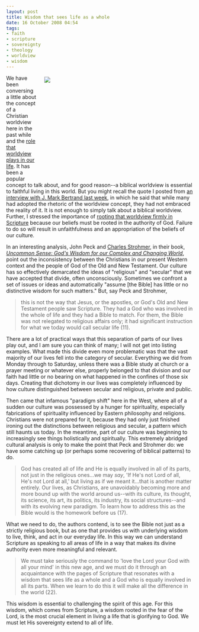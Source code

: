```yaml
---
layout: post
title: Wisdom that sees life as a whole
date: 16 October 2008 04:54
tags:
- faith
- scripture
- sovereignty
- theology
- worldview
- wisdom
---
```

<div style="float: right; margin: 5px 1px 0px 20px; width: 400px; height: 270px;"><img src="https://dl.dropboxusercontent.com/u/3897986/Jake%20Blog%20Images/Stockholm_Tunnelbana_1.jpg" /></div>
<p>We have been conversing a little about the concept of a Christian worldview here in the past while and the <a href="http://jakebelder.com/wolters-on-the-role-of-worldview">role that worldview plays in our life</a>. It has been a popular concept to talk about, and for good reason--a biblical worldview is essential to faithful living in this world. But you might recall the quote I posted from <a href="http://jakebelder.com/bertrand-rethinking-worldview">an interview with J. Mark Bertrand last week</a>, in which he said that while many had adopted the rhetoric of the worldview concept, they had not embraced the reality of it. It is not enough to simply talk about a biblical worldview. Further, I stressed the importance of <a href="http://jakebelder.com/wolters-on-the-relationship-of-worldview-to-s">rooting that worldview firmly in Scripture</a> because our beliefs must be rooted in the authority of God. Failure to do so will result in unfaithfulness and an appropriation of the beliefs of our culture.</p>
<p>In an interesting analysis, John Peck and <a href="http://www.charlesstrohmer.com/index.html">Charles Strohmer</a>, in their book, <a href="http://www.amazon.com/Uncommon-Sense-Wisdom-Complex-Changing/dp/0964654342/ref=sr_1_1?ie=UTF8&amp;s=books&amp;qid=1224173727&amp;sr=1-1"><span style="font-style: italic;">Uncommon Sense: God's Wisdom for our Complex and Changing World</span></a>, point out the inconsistency between the Christians in our present Western context and the people of God of the Old and New Testament. Our culture has so effectively demarcated the ideas of "religious" and "secular" that we have accepted that divide, often unconsciously. Sometimes we confront a set of issues or ideas and automatically "assume [the Bible] has little or no distinctive wisdom for such matters." But, say Peck and Strohmer,</p>

<blockquote>
this is not the way that Jesus, or the apostles, or God's Old and New Testament people saw Scripture. They had a God who was involved in the whole of life and they had a Bible to match. For them, the Bible was not relegated to religious affairs only; it had significant instruction for what we today would call secular life (11).
</blockquote>

<p>There are a lot of practical ways that this separation of parts of our lives play out, and I am sure you can think of many; I will not get into listing examples. What made this divide even more problematic was that the vast majority of our lives fell into the category of secular. Everything we did from Monday through to Saturday, unless there was a Bible study at church or a prayer meeting or whatever else, properly belonged to that division and our faith had little or no bearing on what happened in the confines of those six days. Creating that dichotomy in our lives was completely influenced by how culture distinguished between secular and religious, private and public.</p>
<p>Then came that infamous "paradigm shift" here in the West, where all of a sudden our culture was possessed by a hunger for spirituality, especially fabrications of spirituality influenced by Eastern philosophy and religions. Christians were not prepared for it, because they had only just finished ironing out the distinctions between religious and secular, a pattern which still haunts us today. In the meantime, part of our culture was beginning to increasingly see things holistically and spiritually. This extremely abridged cultural analysis is only to make the point that Peck and Strohmer do: we have some catching up (or perhaps some recovering of biblical patterns) to do.</p>

<blockquote>
God has created all of life and He is equally involved in all of its parts, not just in the religious ones...we may <span style="font-style: italic;">say</span>, 'If He's not Lord of all, He's not Lord at all,' but living as if we meant it...that is another matter entirely. Our lives, as Christians, are unavoidably becoming more and more bound up with the world around us--with its culture, its thought, its science, its art, its politics, its industry, its social structures--and with its evolving new paradigm. To learn how to address this as the Bible would is the homework before us (17).
</blockquote>

<p>What we need to do, the authors contend, is to see the Bible not just as a strictly religious book, but as one that provides us with underlying wisdom to live, think, and act in our everyday life. In this way we can understand Scripture as speaking to all areas of life in a way that makes its divine authority even more meaningful and relevant.</p>

<blockquote>
We must take seriously the command to 'love the Lord your God with all your mind' in this new age, and we must do it through an acquaintance with the pages of Scripture that resonates with a wisdom that sees life as a whole and a God who is equally involved in all its parts. When we learn to do this it will make all the difference in the world (22).
</blockquote>

This wisdom is essential to challenging the spirit of this age. For this wisdom, which comes from Scripture, a wisdom rooted in the fear of the Lord, is the most crucial element in living a life that is glorifying to God. We must let His sovereignty extend to all of life.
